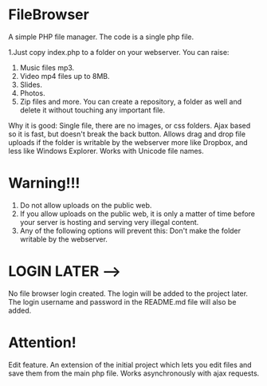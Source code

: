 # FileBrowser


A simple PHP file manager. The code is a single php file.

1.Just copy index.php to a folder on your webserver.
You can raise:
1) Music files mp3.
2) Video mp4 files up to 8MB.
3) Slides.
4) Photos.
5) Zip files and more.
You can create a repository, a folder as well and delete it without touching any important file.

Why it is good:
 Single file, there are no images, or css folders. Ajax based so it is fast, but doesn't break the back button.
 Allows drag and drop file uploads if the folder is writable by the webserver  more like Dropbox, and less like Windows Explorer.
 Works with Unicode file names.


# Warning!!!
1. Do not allow uploads on the public web.
2. If you allow uploads on the public web, it is only a matter of time before your server is hosting and serving very illegal content.
3. Any of the following options will prevent this:
Don't make the folder writable by the webserver.

# LOGIN LATER -->
No file browser login created. 
The login will be added to the project later. 
The login username and password in the README.md file will also be added.


# Attention!
Edit feature. 
An extension of the initial project which lets you edit files and save them from the main php file.
Works asynchronously with ajax requests.
